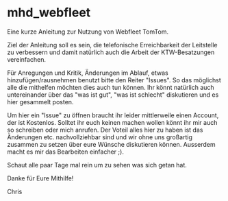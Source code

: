 # mhd_webfleet

Eine kurze Anleitung zur Nutzung von Webfleet TomTom.

Ziel der Anleitung soll es sein, die telefonische Erreichbarkeit der Leitstelle zu verbessern und damit natürlich auch die Arbeit der KTW-Besatzungen vereinfachen.

Für Anregungen und Kritik, Änderungen im Ablauf, etwas hinzufügen/rausnehmen benutzt bitte den Reiter "Issues". So das möglichst alle die mithelfen möchten dies auch tun können. Ihr könnt natürlich auch untereinander über das "was ist gut", "was ist schlecht" diskutieren und es hier gesammelt posten.

Um hier ein "Issue" zu öffnen braucht ihr leider mittlerweile einen Account, der ist Kostenlos. Solltet ihr euch keinen machen wollen könnt ihr mir auch so schreiben oder mich anrufen. Der Voteil alles hier zu haben ist das Änderungen etc. nachvollziehbar sind und wir ohne uns großartig zusammen zu setzen über eure Wünsche diskutieren können. Ausserdem macht es mir das Bearbeiten einfacher ;).

Schaut alle paar Tage mal rein um zu sehen was sich getan hat.

Danke für Eure Mithilfe!

Chris
